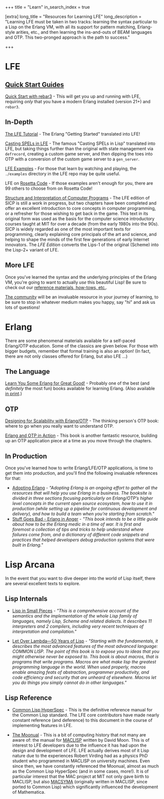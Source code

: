 +++
title = "Learn"
in_search_index = true

[extra]
long_title = "Resources for Learning LFE"
long_description = "Learning LFE must be taken in two tracks: learning the syntax particular to a Lisp on the Erlang VM, with all its support for pattern matching, Erlang-style arities, etc., and then learning the ins-and-outs of BEAM languages and OTP. This two-pronged approach is the path to success."

+++

# LFE

## [Quick Start Guides](#quick-start-guides)

[Quick Start with rebar3](https://lfe.io/books/rebar3-quick-start/) - This will get you up and running with LFE, requiring _only_ that you have a modern Erlang installed (version 21+) and `rebar3`.

## In-Depth

[The LFE Tutorial](https://lfe.io/books/tutorial/) - The Erlang "Getting Started" translated into LFE!

[Casting SPELs in LFE](https://lfe.io/books/casting-spels/) - The famous "Casting SPELs in Lisp" translated into LFE, but taking things further than the original with state management via `defrecord`, creating a custom game server, and then dipping the toes into OTP with a conversion of the custom game server to a `gen_server`.

[LFE Examples](https://github.com/lfe/lfe/tree/develop/examples) - For those that learn by watching and playing, the `./examples` directory in the LFE repo may be quite useful.

LFE on [Rosetta Code](https://rosettacode.org/wiki/Category:LFE) - If those examples aren't enough for you, there are 99 others to choose from on Rosetta Code!

[Structure and Interpretation of Computer Programs](https://lfe.io/books/sicp/) - The LFE edition of SICP is still a work in progress, but two chapters have been completed and offer an excellent introduction to core concepts in computer programming, or a refresher for those wishing to get back in the game. This text in its original form was used as the basis for the computer science introductory courses taught at MIT for over a decade (from the early 1980s into the 90s). SICP is widely regarded as one of the most important texts for programming, clearly explaining core principals of the art and science, and helping to shape the minds of the first few generations of early Internet innovators. The _LFE Edition_  converts the Lips-1 of the original (Scheme) into the Lisp-2+ variant of LFE.

## More LFE

Once you've learned the syntax and the underlying principles of the Erlang VM, you're going to want to actually _use_ this beautiful Lisp! Be sure to check out our [reference materials, how-tows, etc.](/use).

[The community](/community) will be an invaluable resource in your journey of learning, to be sure to stop in whatever medium makes you happy, say "hi" and ask us lots of questions!

# Erlang

There are some phenomenal materials available for a self-paced Erlang/OTP education. Some of the classics are given below. For those with bigger budgets, remember that formal training is also an option! (In fact, there are not only classes offered for Erlang, but also LFE ...)

## The Language

[Learn You Some Erlang for Great Good!](https://learnyousomeerlang.com/) - Probably one of the best (and _definitely_ the most fun) books available for learning Erlang. (Also available [in print](https://nostarch.com/erlang).)

## OTP

[Designing for Scalability with Erlang/OTP](https://www.oreilly.com/library/view/designing-for-scalability/9781449361556/) - The thinking person's OTP book: where to go when you really want to understand OTP.

[Erlang and OTP in Action](https://www.manning.com/books/erlang-and-otp-in-action) - This book is another fantastic resource, building up an OTP application piece at a time as you move through the chapters.

## In Production

Once you've learned how to write Erlang/LFE/OTP applications, is time to get them into production, and you'll find the following invaluable references for that:

* [Adopting Erlang](https://adoptingerlang.org/) - _"Adopting Erlang is an ongoing effort to gather all the resources that will help you use Erlang in a business. The booksite is divided in three sections focusing particularly on Erlang/OTP’s higher level concepts in the current open source ecosystem, how to use it in production (while setting up a pipeline for continuous development and delivery), and how to build a team when you’re starting from scratch."_
* [Stuff Goes Bad - Erlang in Anger](https://erlang-in-anger.com/) - _"This book intends to be a little guide about how to be the Erlang medic in a time of war. It is first and foremost a collection of tips and tricks to help understand where failures come from, and a dictionary of different code snippets and practices that helped developers debug production systems that were built in Erlang."_

# Lisp Arcana

In the event that you want to dive deeper into the world of Lisp itself, there are several excellent texts to explore.

## Lisp Internals

* [Lisp in Small Pieces](https://www.cambridge.org/core/books/lisp-in-small-pieces/66FD2BE3EDDDC68CA87D652C82CF849E) - _"This is a comprehensive account of the semantics and the implementation of the whole Lisp family of languages, namely Lisp, Scheme and related dialects. It describes 11 interpreters and 2 compilers, including very recent techniques of interpretation and compilation."_

* [Let Over Lambda—50 Years of Lisp](https://letoverlambda.com/) - _"Starting with the fundamentals, it describes the most advanced features of the most advanced language: COMMON LISP. The point of this book is to expose you to ideas that you might otherwise never be exposed to. This book is about macros, that is programs that write programs. Macros are what make lisp the greatest programming language in the world. When used properly, macros enable amazing feats of abstraction, programmer productivity, and code efficiency and security that are unheard of elsewhere. Macros let you do things you simply cannot do in other languages."_

## Lisp Reference

* [Common Lisp HyperSpec](http://www.lispworks.com/documentation/HyperSpec/Front/Contents.htm) - This is the definitive reference manual for the Common Lisp standard. The LFE core contributors have made nearly constant reference (and deference) to this document in the course of implementing features in LFE.

* [The Moonual](http://www.softwarepreservation.org/projects/LISP/MIT/Moon-MACLISP_Reference_Manual-Apr_08_1974.pdf) - This is a bit of computing history that not many are aware of: the manual for [MACLISP](https://en.wikipedia.org/wiki/Maclisp) written by David Moon. This is of interest to LFE developers due to the influence it has had upon the design and development of LFE. LFE actually derives most of it Lisp nature due to the experiences Robert Virding had as a physics PhD student who programmed in MACLISP on university machines. Even since then, we have constantly referenced the Moonual, almost as much as the Common Lisp HyperSpec (and in some cases, more!). It is of particular interest that the MAC project at MIT not only gave birth to MACLISP, but also [MACSYMA](https://en.wikipedia.org/wiki/Macsyma) (originally written in MACLISP, since ported to Common Lisp) which significantly influenced the development of Mathematica.
